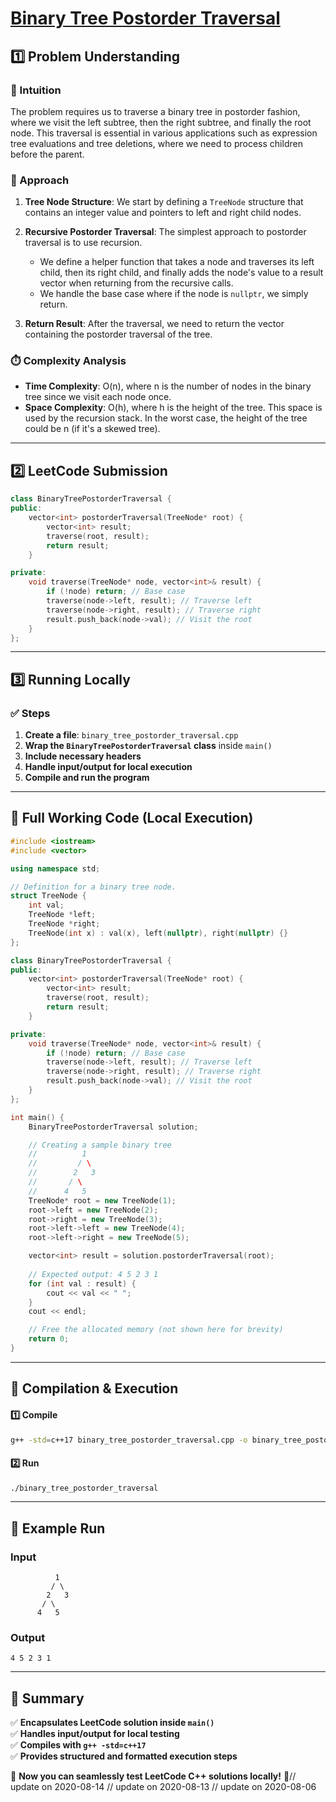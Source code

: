 # **[Binary Tree Postorder Traversal](https://leetcode.com/problems/binary-tree-postorder-traversal/description/)**  

## **1️⃣ Problem Understanding**  
### **📌 Intuition**  
The problem requires us to traverse a binary tree in postorder fashion, where we visit the left subtree, then the right subtree, and finally the root node. This traversal is essential in various applications such as expression tree evaluations and tree deletions, where we need to process children before the parent.

### **🚀 Approach**  
1. **Tree Node Structure**: We start by defining a `TreeNode` structure that contains an integer value and pointers to left and right child nodes.
2. **Recursive Postorder Traversal**: The simplest approach to postorder traversal is to use recursion. 
   - We define a helper function that takes a node and traverses its left child, then its right child, and finally adds the node's value to a result vector when returning from the recursive calls.
   - We handle the base case where if the node is `nullptr`, we simply return.

3. **Return Result**: After the traversal, we need to return the vector containing the postorder traversal of the tree.

### **⏱️ Complexity Analysis**  
- **Time Complexity**: O(n), where n is the number of nodes in the binary tree since we visit each node once.  
- **Space Complexity**: O(h), where h is the height of the tree. This space is used by the recursion stack. In the worst case, the height of the tree could be n (if it's a skewed tree).

---  

## **2️⃣ LeetCode Submission**  
```cpp
class BinaryTreePostorderTraversal {
public:
    vector<int> postorderTraversal(TreeNode* root) {
        vector<int> result;
        traverse(root, result);
        return result;
    }

private:
    void traverse(TreeNode* node, vector<int>& result) {
        if (!node) return; // Base case
        traverse(node->left, result); // Traverse left
        traverse(node->right, result); // Traverse right
        result.push_back(node->val); // Visit the root
    }
};
```  

---  

## **3️⃣ Running Locally**  
### **✅ Steps**  
1. **Create a file**: `binary_tree_postorder_traversal.cpp`  
2. **Wrap the `BinaryTreePostorderTraversal` class** inside `main()`  
3. **Include necessary headers**  
4. **Handle input/output for local execution**  
5. **Compile and run the program**  

---  

## **📝 Full Working Code (Local Execution)**  
```cpp
#include <iostream>
#include <vector>

using namespace std;

// Definition for a binary tree node.
struct TreeNode {
    int val;
    TreeNode *left;
    TreeNode *right;
    TreeNode(int x) : val(x), left(nullptr), right(nullptr) {}
};

class BinaryTreePostorderTraversal {
public:
    vector<int> postorderTraversal(TreeNode* root) {
        vector<int> result;
        traverse(root, result);
        return result;
    }

private:
    void traverse(TreeNode* node, vector<int>& result) {
        if (!node) return; // Base case
        traverse(node->left, result); // Traverse left
        traverse(node->right, result); // Traverse right
        result.push_back(node->val); // Visit the root
    }
};

int main() {
    BinaryTreePostorderTraversal solution;

    // Creating a sample binary tree
    //          1
    //         / \
    //        2   3
    //       / \
    //      4   5
    TreeNode* root = new TreeNode(1);
    root->left = new TreeNode(2);
    root->right = new TreeNode(3);
    root->left->left = new TreeNode(4);
    root->left->right = new TreeNode(5);

    vector<int> result = solution.postorderTraversal(root);
    
    // Expected output: 4 5 2 3 1
    for (int val : result) {
        cout << val << " ";
    }
    cout << endl;

    // Free the allocated memory (not shown here for brevity)
    return 0;
}
```  

---  

## **🔧 Compilation & Execution**  
#### **1️⃣ Compile**  
```bash
g++ -std=c++17 binary_tree_postorder_traversal.cpp -o binary_tree_postorder_traversal
```  

#### **2️⃣ Run**  
```bash
./binary_tree_postorder_traversal
```  

---  

## **🎯 Example Run**  
### **Input**  
```
          1
         / \
        2   3
       / \
      4   5
```  
### **Output**  
```
4 5 2 3 1 
```  

---  

## **📌 Summary**  
✅ **Encapsulates LeetCode solution inside `main()`**  
✅ **Handles input/output for local testing**  
✅ **Compiles with `g++ -std=c++17`**  
✅ **Provides structured and formatted execution steps**  

🚀 **Now you can seamlessly test LeetCode C++ solutions locally!** 🚀// update on 2020-08-14
// update on 2020-08-13
// update on 2020-08-06

